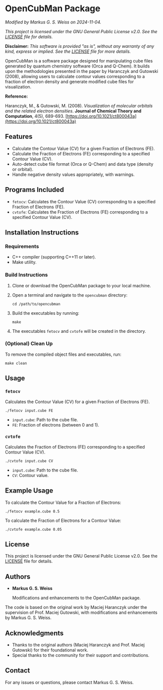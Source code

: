 # OpenCubMan Package

*Modified by Markus G. S. Weiss on 2024-11-04.*

*This project is licensed under the GNU General Public License v2.0. See the [LICENSE](LICENSE) file for details.*

**Disclaimer:** *This software is provided "as is", without any warranty of any kind, express or implied. See the [LICENSE](LICENSE) file for more details.*

OpenCubMan is a software package designed for manipulating cube files generated by quantum chemistry software (Orca and Q-Chem). It builds upon the methodologies presented in the paper by Haranczyk and Gutowski (2008), allowing users to calculate contour values corresponding to a fraction of electron density and generate modified cube files for visualization.

**Reference:**

Haranczyk, M., & Gutowski, M. (2008). *Visualization of molecular orbitals and the related electron densities*. **Journal of Chemical Theory and Computation**, 4(5), 689-693. [https://doi.org/10.1021/ct800043a](https://doi.org/10.1021/ct800043a)

## Features

- Calculate the Contour Value (CV) for a given Fraction of Electrons (FE).
- Calculate the Fraction of Electrons (FE) corresponding to a specified Contour Value (CV).
- Auto-detect cube file format (Orca or Q-Chem) and data type (density or orbital).
- Handle negative density values appropriately, with warnings.

## Programs Included

- `fetocv`: Calculates the Contour Value (CV) corresponding to a specified Fraction of Electrons (FE).
- `cvtofe`: Calculates the Fraction of Electrons (FE) corresponding to a specified Contour Value (CV).

## Installation Instructions

### Requirements

- C++ compiler (supporting C++11 or later).
- Make utility.

### Build Instructions

1. Clone or download the OpenCubMan package to your local machine.

2. Open a terminal and navigate to the `opencubman` directory:

   ```
   cd /path/to/opencubman
   ```

3. Build the executables by running:

   ```
   make
   ```

4. The executables `fetocv` and `cvtofe` will be created in the directory.

### (Optional) Clean Up

To remove the compiled object files and executables, run:

```
make clean
```

## Usage

### `fetocv`

Calculates the Contour Value (CV) for a given Fraction of Electrons (FE).

```
./fetocv input.cube FE
```

- `input.cube`: Path to the cube file.
- `FE`: Fraction of electrons (between 0 and 1).

### `cvtofe`

Calculates the Fraction of Electrons (FE) corresponding to a specified Contour Value (CV).

```
./cvtofe input.cube CV
```

- `input.cube`: Path to the cube file.
- `CV`: Contour value.

## Example Usage

To calculate the Contour Value for a Fraction of Electrons:

```
./fetocv example.cube 0.5
```

To calculate the Fraction of Electrons for a Contour Value:

```
./cvtofe example.cube 0.05
```

## License

This project is licensed under the GNU General Public License v2.0. See the [LICENSE](LICENSE) file for details.

## Authors

- **Markus G. S. Weiss**

  Modifications and enhancements to the OpenCubMan package.

The code is based on the original work by Maciej Haranczyk under the supervision of Prof. Maciej Gutowski, with modifications and enhancements by Markus G. S. Weiss.

## Acknowledgments

- Thanks to the original authors (Maciej Haranczyk and Prof. Maciej Gutowski) for their foundational work.
- Special thanks to the community for their support and contributions.

## Contact

For any issues or questions, please contact Markus G. S. Weiss.

